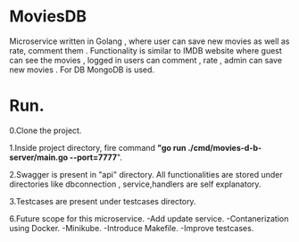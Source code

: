 # MoviesDB
Microservice written in Golang , where user can save new movies as well as rate, comment them . Functionality is similar to IMDB website where guest can see the movies , logged in users can comment , rate , admin can save new movies . For DB MongoDB is used.

# Run.

0.Clone the project.

1.Inside project directory, fire command **"go run ./cmd/movies-d-b-server/main.go --port=7777**".

2.Swagger is present in "api" directory. All functionalities are stored under directories like dbconnection , service,handlers are self explanatory.

3.Testcases are present under testcases directory.

6.Future scope for this microservice.
  -Add update service.
  -Contanerization using Docker.
  -Minikube.
  -Introduce Makefile.
  -Improve testcases.
 

